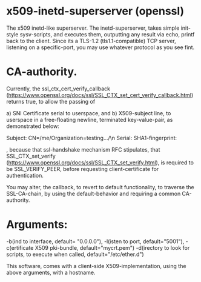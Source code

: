 # x509-inetd-superserver (openssl)

The x509 inetd-like superserver. The inetd-superserver, takes simple init-style sysv-scripts, and executes them, outputting any result via echo, printf back to the client. Since its a TLS-1.2 (tls1.1-compatible) TCP server, listening on a specific-port, you may use whatever protocol as you see fint.

# CA-authority.
Currently, the ssl_ctx_cert_verify_callback  (https://www.openssl.org/docs/ssl/SSL_CTX_set_cert_verify_callback.html) returns true, to allow the passing of

a) SNI Certificate serial to userspace, and b) X509-subject line, to userspace in a free-floating newline, terminated key-value-pair, as demonstrated below:

Subject: CN=/me/Organization=testing.../\n
Serial: <a very long serial>
SHA1-fingerprint: <a long hex-fingerprint>

, because that ssl-handshake mechanism RFC stipulates, that SSL_CTX_set_verify (https://www.openssl.org/docs/ssl/SSL_CTX_set_verify.html), is required to be SSL_VERIFY_PEER, before requesting client-certificate for authentication.

You may alter, the callback, to revert to default functionality, to traverse the SSL-CA-chain, by using the default-behavior and requiring a common CA-authority.

# Arguments:
 -b(ind to interface, default= "0.0.0.0"),
 -l(isten to port, default="5001"),
 -c(ertificate X509 pki-bundle, default="mycrt.pem")
 -d(irectory to look for scripts, to execute when called, default="/etc/ether.d")
 
 This software, comes with a client-side X509-implementation, using the above arguments, with a hostname.
 
 
